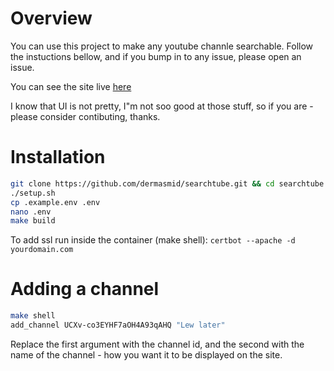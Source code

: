 # Overview
You can use this project to make any youtube channle searchable.
Follow the instuctions bellow, and if you bump in to any issue, please open an issue.

You can see the site live [here](https://searchtube.app/)

I know that UI is not pretty, I"m not soo good at those stuff, so if you are - please consider contibuting, thanks.

# Installation

```bash
git clone https://github.com/dermasmid/searchtube.git && cd searchtube
./setup.sh
cp .example.env .env
nano .env
make build
```

To add ssl run inside the container (make shell):
`certbot --apache -d yourdomain.com`

# Adding a channel

```bash
make shell
add_channel UCXv-co3EYHF7aOH4A93qAHQ "Lew later"
```

Replace the first argument with the channel id, and the second with the name of the channel - how you want it to be displayed on the site.

